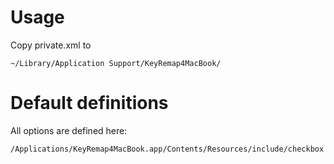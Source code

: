 
Usage
=====

Copy private.xml to

	~/Library/Application Support/KeyRemap4MacBook/


Default definitions
===================

All options are defined here:

	/Applications/KeyRemap4MacBook.app/Contents/Resources/include/checkbox

